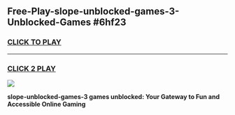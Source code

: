 
## Free-Play-slope-unblocked-games-3-Unblocked-Games #6hf23
<h3>
<a href="https://news.freeplayer.one?title=slope-unblocked-games-3&ref=8M">CLICK TO PLAY</a></h3>
<hr>

<h3>
<a href="https://news.freeplayer.one?title=slope-unblocked-games-3&ref=8M">CLICK 2 PLAY</a>
  
</h3>

<a href="https://news.freeplayer.one?title=slope-unblocked-games-3&ref=8M"><img src="https://clearcache.store/games.png"></a>


**slope-unblocked-games-3 games unblocked: Your Gateway to Fun and Accessible Online Gaming**

